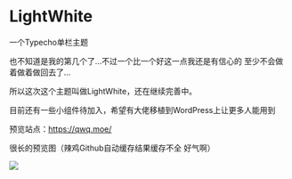 # LightWhite
一个Typecho单栏主题

也不知道是我的第几个了...不过一个比一个好这一点我还是有信心的 至少不会做着做着做回去了...

所以这次这个主题叫做LightWhite，还在继续完善中。

目前还有一些小组件待加入，希望有大佬移植到WordPress上让更多人能用到

预览站点：https://qwq.moe/

很长的预览图（辣鸡Github自动缓存结果缓存不全 好气啊）

![](https://o2hr9ra03.qnssl.com/17-11-26/12961128.jpg?v3)
